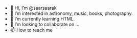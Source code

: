 - 👋 Hi, I’m @saarsaarak
- 👀 I’m interested in astronomy, music, books, photography.
- 🌱 I’m currently learning HTML.
- 💞️ I’m looking to collaborate on ...
- 📫 How to reach me

<!---
saarsaarak/saarsaarak is a ✨ special ✨ repository because its `README.md` (this file) appears on your GitHub profile.
You can click the Preview link to take a look at your changes.
--->
